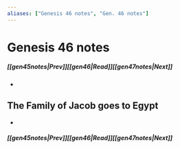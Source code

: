```yaml
---
aliases: ["Genesis 46 notes", "Gen. 46 notes"]
---
```

# Genesis 46 notes
##### <span class=arrow-left></span>[[gen45notes|Prev]]<span class=navigation-separator></span>[[gen46|Read]]<span class=navigation-separator></span>[[gen47notes|Next]]<span class=arrow-right></span>
- 
## The Family of Jacob goes to Egypt
- 
##### <span class=arrow-left></span>[[gen45notes|Prev]]<span class=navigation-separator></span>[[gen46|Read]]<span class=navigation-separator></span>[[gen47notes|Next]]<span class=arrow-right></span>